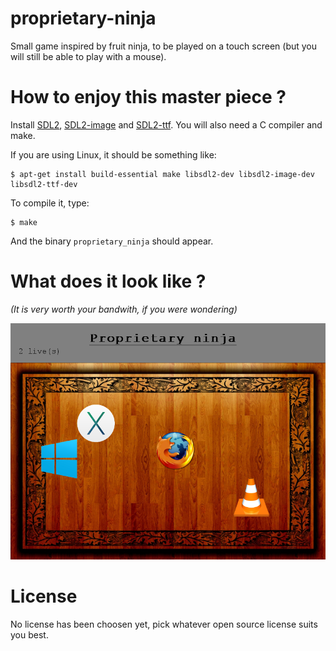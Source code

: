 
# proprietary-ninja

Small game inspired by fruit ninja, to be played on a touch screen (but you will still be able to play with a mouse).

# How to enjoy this master piece ?

Install [SDL2](http://libsdl.org/), [SDL2-image](https://www.libsdl.org/projects/SDL_image/) and [SDL2-ttf](https://www.libsdl.org/projects/SDL_ttf/).
You will also need a C compiler and make.

If you are using Linux, it should be something like:
```
$ apt-get install build-essential make libsdl2-dev libsdl2-image-dev libsdl2-ttf-dev
```

To compile it, type:

```
$ make
```

And the binary `proprietary_ninja` should appear.

# What does it look like ?

*(It is very worth your bandwith, if you were wondering)*

![screenshot](screenshot.bmp)

# License

No license has been choosen yet, pick whatever open source license suits you best.

